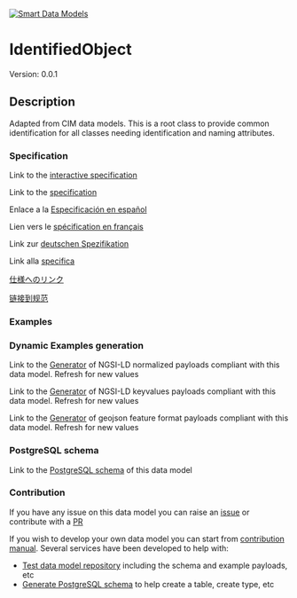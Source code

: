 [![Smart Data Models](https://smartdatamodels.org/wp-content/uploads/2022/01/SmartDataModels_logo.png "Logo")](https://smartdatamodels.org)
# IdentifiedObject
Version: 0.0.1

## Description 

Adapted from CIM data models. This is a root class to provide common identification for all classes needing identification and naming attributes.
### Specification

Link to the [interactive specification](https://swagger.lab.fiware.org/?url=https://smart-data-models.github.io/dataModel.EnergyCIM/IdentifiedObject/swagger.yaml)

Link to the [specification](https://github.com/smart-data-models/dataModel.EnergyCIM/blob/master/IdentifiedObject/doc/spec.md)

Enlace a la [Especificación en español](https://github.com/smart-data-models/dataModel.EnergyCIM/blob/master/IdentifiedObject/doc/spec_ES.md)

Lien vers le [spécification en français](https://github.com/smart-data-models/dataModel.EnergyCIM/blob/master/IdentifiedObject/doc/spec_FR.md)

Link zur [deutschen Spezifikation](https://github.com/smart-data-models/dataModel.EnergyCIM/blob/master/IdentifiedObject/doc/spec_DE.md)

Link alla [specifica](https://github.com/smart-data-models/dataModel.EnergyCIM/blob/master/IdentifiedObject/doc/spec_IT.md)

[仕様へのリンク](https://github.com/smart-data-models/dataModel.EnergyCIM/blob/master/IdentifiedObject/doc/spec_JA.md)

[链接到规范](https://github.com/smart-data-models/dataModel.EnergyCIM/blob/master/IdentifiedObject/doc/spec_ZH.md)
### Examples
### Dynamic Examples generation

Link to the [Generator](https://smartdatamodels.org/extra/ngsi-ld_generator.php?schemaUrl=https://raw.githubusercontent.com/smart-data-models/dataModel.EnergyCIM/master/IdentifiedObject/schema.json&email=info@smartdatamodels.org) of NGSI-LD normalized payloads compliant with this data model. Refresh for new values

Link to the [Generator](https://smartdatamodels.org/extra/ngsi-ld_generator_keyvalues.php?schemaUrl=https://raw.githubusercontent.com/smart-data-models/dataModel.EnergyCIM/master/IdentifiedObject/schema.json&email=info@smartdatamodels.org) of NGSI-LD keyvalues payloads compliant with this data model. Refresh for new values

Link to the [Generator](https://smartdatamodels.org/extra/geojson_features_generator.php?schemaUrl=https://raw.githubusercontent.com/smart-data-models/dataModel.EnergyCIM/master/IdentifiedObject/schema.json&email=info@smartdatamodels.org) of geojson feature format payloads compliant with this data model. Refresh for new values
### PostgreSQL schema

Link to the [PostgreSQL schema](https://github.com/smart-data-models/dataModel.EnergyCIM/blob/master/IdentifiedObject/schema.sql) of this data model
### Contribution

 If you have any issue on this data model you can raise an [issue](https://github.com/smart-data-models/dataModel.EnergyCIM/issues)  or contribute with a [PR](https://github.com/smart-data-models/dataModel.EnergyCIM/pulls)

 If you wish to develop your own data model you can start from [contribution manual](https://bit.ly/contribution_manual). Several services have been developed to help with: 
 - [Test data model repository](https://smartdatamodels.org/index.php/data-models-contribution-api/) including the schema and example payloads, etc
 - [Generate PostgreSQL schema](https://smartdatamodels.org/index.php/sql-service/) to help create a table, create type, etc